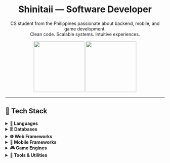 <h1 align="center">Shinitaii — Software Developer</h1>
<p align="center">
    CS student from the Philippines passionate about backend, mobile, and game development.<br />
    Clean code. Scalable systems. Intuitive experiences.
</p>

<div align="center">
    <img height="160em" src="https://github-readme-stats.vercel.app/api?username=Shinitaii&show_icons=true&count_private=true&theme=dracula&hide=issues&hide_border=true" />
    <img height="160em" src="https://github-readme-stats.vercel.app/api/top-langs/?username=Shinitaii&layout=compact&theme=dracula&hide_border=true" />
</div>

---

## 🧰 Tech Stack

<details>
    <summary><b>📝 Languages</b></summary>
    <br />
    <table>
        <tr align="center">
            <td><img src="https://cdn.jsdelivr.net/gh/devicons/devicon/icons/java/java-original.svg" height="30"><br/>Java</td>
            <td><img src="https://cdn.jsdelivr.net/gh/devicons/devicon/icons/csharp/csharp-original.svg" height="30"><br/>C#</td>
            <td><img src="https://cdn.jsdelivr.net/gh/devicons/devicon/icons/javascript/javascript-original.svg" height="30"><br/>JavaScript</td>
            <td><img src="https://cdn.jsdelivr.net/gh/devicons/devicon/icons/typescript/typescript-original.svg" height="30"><br/>TypeScript</td>
            <td><img src="https://cdn.jsdelivr.net/gh/devicons/devicon/icons/dart/dart-original.svg" height="30"><br/>Dart</td>
            <td><img src="https://cdn.jsdelivr.net/gh/devicons/devicon/icons/python/python-original.svg" height="30"><br/>Python</td>
            <td><img src="https://cdn.jsdelivr.net/gh/devicons/devicon/icons/html5/html5-original.svg" height="30"><br/>HTML</td>
            <td><img src="https://cdn.jsdelivr.net/gh/devicons/devicon/icons/css3/css3-original.svg" height="30"><br/>CSS</td>
            <td><img src="https://cdn.jsdelivr.net/gh/devicons/devicon/icons/php/php-original.svg" height="30"><br/>PHP</td>
            <td><img src="https://cdn.jsdelivr.net/gh/devicons/devicon/icons/kotlin/kotlin-original.svg" height="30"><br/>Kotlin</td>
        </tr>
    </table>
</details>
<details>
    <summary><b>🗄️ Databases</b></summary>
    <br />
    <table>
        <tr align="center">
            <td><img src="https://cdn.jsdelivr.net/gh/devicons/devicon/icons/mysql/mysql-original.svg" height="30"><br />MySQL</td>
            <td><img src="https://cdn.jsdelivr.net/gh/devicons/devicon/icons/postgresql/postgresql-original.svg" height="30"><br />PostgreSQL</td>
            <td><img src="https://cdn.jsdelivr.net/gh/devicons/devicon/icons/sqldeveloper/sqldeveloper-original.svg" height="30"><br />SQL Developer</td>
            <td><img src="https://cdn.jsdelivr.net/gh/devicons/devicon/icons/mongodb/mongodb-original.svg" height="30"><br />MongoDB</td>
            <td><img src="https://cdn.jsdelivr.net/gh/devicons/devicon/icons/firebase/firebase-original.svg" height="30"><br />Firebase</td>
            <td> <img src="https://cdn.jsdelivr.net/gh/devicons/devicon/icons/supabase/supabase-original.svg" height="30"><br/>Supabase</td>
        </tr>
    </table>
</details>

<details>
    <summary><b>🌐 Web Frameworks</b></summary>
    <br />
    <table>
        <tr align="center">
            <td><img src="https://cdn.jsdelivr.net/gh/devicons/devicon/icons/express/express-original.svg" height="30"><br/>Express</td>
            <td><img src="https://cdn.jsdelivr.net/gh/devicons/devicon/icons/react/react-original.svg" height="30"><br/>React</td>
            <td><img src="https://cdn.jsdelivr.net/gh/devicons/devicon/icons/nextjs/nextjs-original.svg" height="30"><br/>Next.js</td>
            <td><img src="https://cdn.jsdelivr.net/gh/devicons/devicon/icons/svelte/svelte-original.svg" height="30"><br/>Svelte</td>
            <td><img src="https://cdn.jsdelivr.net/gh/devicons/devicon/icons/codeigniter/codeigniter-plain.svg" height="30"><br/>CodeIgniter</td>
            <td><img src="https://cdn.jsdelivr.net/gh/devicons/devicon/icons/spring/spring-original.svg" height="30"><br/>Spring Boot</td>
        </tr>
    </table>
</details>

<details>
    <summary><b>📱 Mobile Frameworks</b></summary>
    <br />
    <table>
        <tr align="center">
            <td><img src="https://cdn.jsdelivr.net/gh/devicons/devicon/icons/flutter/flutter-original.svg" height="30"><br/>Flutter</td>
        </tr>
    </table>
</details>

<details>
    <summary><b>🎮 Game Engines</b></summary>
    <br />
    <table>
        <tr align="center">
            <td><img src="https://cdn.jsdelivr.net/gh/devicons/devicon/icons/unity/unity-original.svg" height="30"><br/>Unity</td>
            <td><img src="https://cdn.jsdelivr.net/gh/devicons/devicon/icons/godot/godot-original.svg" height="30"><br/>Godot</td>
        </tr>
    </table>
</details>

<details>
    <summary><b>🔧 Tools & Utilities</b></summary>
    <br />
    <table>
        <tr align="center">
            <td><img src="https://cdn.jsdelivr.net/gh/devicons/devicon/icons/docker/docker-original.svg" height="30"><br/>Docker</td>
            <td><img src="https://cdn.jsdelivr.net/gh/devicons/devicon/icons/nodejs/nodejs-original.svg" height="30"><br/>Node.js</td>
            <td><img src="https://cdn.jsdelivr.net/gh/devicons/devicon/icons/npm/npm-original-wordmark.svg" height="30"><br/>npm</td>
            <td><img src="https://cdn.jsdelivr.net/gh/devicons/devicon/icons/composer/composer-original.svg" height="30"><br/>Composer</td>
            <td><img src="https://cdn.jsdelivr.net/gh/devicons/devicon/icons/git/git-original.svg" height="30"><br/>Git</td>
            <td><img src="https://cdn.jsdelivr.net/gh/devicons/devicon/icons/postman/postman-original.svg" height="30"><br/>Postman</td>
            <td><img src="https://cdn.jsdelivr.net/gh/devicons/devicon/icons/vscode/vscode-original.svg" height="30"><br/>VS Code</td>
            <td><img src="https://cdn.jsdelivr.net/gh/devicons/devicon/icons/androidstudio/androidstudio-original.svg" height="30"><br/>Android Studio</td>
            <td><img src="https://cdn.jsdelivr.net/gh/devicons/devicon/icons/intellij/intellij-original.svg" height="30"><br/>IntelliJ</td>
            <td><img src="https://cdn.jsdelivr.net/gh/devicons/devicon/icons/visualstudio/visualstudio-plain.svg" height="30"><br/>Visual Studio</td>
            <td><img src="https://cdn.jsdelivr.net/gh/devicons/devicon/icons/maven/maven-original.svg" height="30"><br/>Maven</td>
        </tr>
    </table>
</details>
